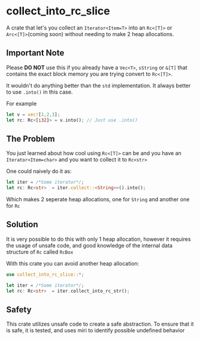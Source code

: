 # collect_into_rc_slice
A crate that let's you collect an `Iterator<Item=T>` into an `Rc<[T]>` or `Arc<[T]>`(coming soon) without needing to make 2 heap allocations.

## Important Note
Please **DO NOT** use this if you already have a `Vec<T>`, `sString` or `&[T]` that contains the exact block memory you are trying convert to `Rc<[T]>`.

It wouldn't do anything better than the `std` implementation. It always better to use `.into()` in this case.

For example
```rust
let v = vec![1,2,3];
let rc: Rc<[i32]> = v.into(); // Just use .into()
```

## The Problem
You just learned about how cool using `Rc<[T]>` can be and you have an `Iterator<Item=char>` and you want to collect it to `Rc<str>`

One could naively do it as:
```rust
let iter = /*Some iterator*/;
let rc: Rc<str>  = iter.collect::<String>>().into();
```

Which makes 2 seperate heap allocations, one for `String` and another one for `Rc`

## Solution
It is very possible to do this with only 1 heap allocation, however it requires the usage of unsafe code, and good knowledge of the internal data structure of `Rc` called `RcBox`

With this crate you can avoid another heap allocation:
```rust
use collect_into_rc_slice::*;

let iter = /*Some iterator*/;
let rc: Rc<str>  = iter.collect_into_rc_str();
```

## Safety
This crate utilizes unsafe code to create a safe abstraction. To ensure that it is safe, it is tested, and uses miri to identify possible undefined behavior
